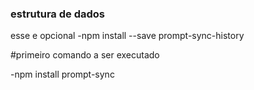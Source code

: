 ### estrutura de dados

esse e opcional
-npm install --save prompt-sync-history

#primeiro comando a ser executado

-npm install prompt-sync
